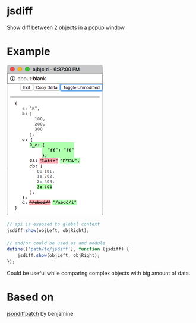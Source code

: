 # jsdiff
Show diff between 2 objects in a popup window

Example
====
![screenshot](./doc/screenshot.png)

```javascript
// api is exposed to global context
jsdiff.show(objLeft, objRight);

// and/or could be used as amd module
define(['path/to/jsdiff'], function (jsdiff) {
    jsdiff.show(objLeft, objRight);
});
```

Could be useful while comparing complex objects with big amount of data.

Based on 
====
[jsondiffpatch](https://github.com/benjamine/jsondiffpatch) by benjamine
